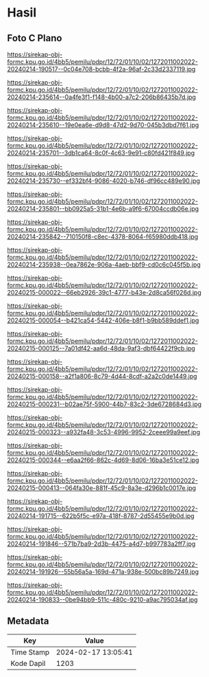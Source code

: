 # Hasil

## Foto C Plano

https://sirekap-obj-formc.kpu.go.id/4bb5/pemilu/pdpr/12/72/01/10/02/1272011002022-20240214-190517--0c04e708-bcbb-4f2a-96af-2c33d2337119.jpg

https://sirekap-obj-formc.kpu.go.id/4bb5/pemilu/pdpr/12/72/01/10/02/1272011002022-20240214-235614--0a4fe3f1-f148-4b00-a7c2-206b86435b7d.jpg

https://sirekap-obj-formc.kpu.go.id/4bb5/pemilu/pdpr/12/72/01/10/02/1272011002022-20240214-235610--19e0ea6e-d9d8-47d2-9d70-045b3dbd7f61.jpg

https://sirekap-obj-formc.kpu.go.id/4bb5/pemilu/pdpr/12/72/01/10/02/1272011002022-20240214-235701--3db1ca64-8c0f-4c63-9e91-c80fd421f849.jpg

https://sirekap-obj-formc.kpu.go.id/4bb5/pemilu/pdpr/12/72/01/10/02/1272011002022-20240214-235730--ef332bf4-9086-4020-b746-df96cc489e90.jpg

https://sirekap-obj-formc.kpu.go.id/4bb5/pemilu/pdpr/12/72/01/10/02/1272011002022-20240214-235801--bb0925a5-31b1-4e6b-a9f6-67004ccdb06e.jpg

https://sirekap-obj-formc.kpu.go.id/4bb5/pemilu/pdpr/12/72/01/10/02/1272011002022-20240214-235842--710150f8-c8ec-4378-8064-f65980ddb418.jpg

https://sirekap-obj-formc.kpu.go.id/4bb5/pemilu/pdpr/12/72/01/10/02/1272011002022-20240214-235938--0ea7862e-906a-4aeb-bbf9-cd0c6c045f5b.jpg

https://sirekap-obj-formc.kpu.go.id/4bb5/pemilu/pdpr/12/72/01/10/02/1272011002022-20240215-000022--66eb2926-39c1-4777-b43e-2d8ca56f026d.jpg

https://sirekap-obj-formc.kpu.go.id/4bb5/pemilu/pdpr/12/72/01/10/02/1272011002022-20240215-000054--b421ca54-5442-406e-b8f1-b9bb589ddef1.jpg

https://sirekap-obj-formc.kpu.go.id/4bb5/pemilu/pdpr/12/72/01/10/02/1272011002022-20240215-000125--7a01df42-aa6d-48da-9af3-dbf64422f9cb.jpg

https://sirekap-obj-formc.kpu.go.id/4bb5/pemilu/pdpr/12/72/01/10/02/1272011002022-20240215-000158--a2f1a806-8c79-4d44-8cdf-a2a2c0de1449.jpg

https://sirekap-obj-formc.kpu.go.id/4bb5/pemilu/pdpr/12/72/01/10/02/1272011002022-20240215-000231--b02ae75f-5900-44b7-83c2-3de6728684d3.jpg

https://sirekap-obj-formc.kpu.go.id/4bb5/pemilu/pdpr/12/72/01/10/02/1272011002022-20240215-000323--a932fa48-3c53-4996-9952-2ceee99a9eef.jpg

https://sirekap-obj-formc.kpu.go.id/4bb5/pemilu/pdpr/12/72/01/10/02/1272011002022-20240215-000344--e6aa2f66-862c-4d69-8d06-16ba3e51ce12.jpg

https://sirekap-obj-formc.kpu.go.id/4bb5/pemilu/pdpr/12/72/01/10/02/1272011002022-20240215-000413--064fa30e-881f-45c9-8a3e-d296b1c0017e.jpg

https://sirekap-obj-formc.kpu.go.id/4bb5/pemilu/pdpr/12/72/01/10/02/1272011002022-20240214-191715--622b5f5c-e97a-418f-8787-2d55455e9b0d.jpg

https://sirekap-obj-formc.kpu.go.id/4bb5/pemilu/pdpr/12/72/01/10/02/1272011002022-20240214-191846--571b7ba9-2d3b-4475-a4d7-b997783a2ff7.jpg

https://sirekap-obj-formc.kpu.go.id/4bb5/pemilu/pdpr/12/72/01/10/02/1272011002022-20240214-191926--55b56a5a-169d-471a-938e-500bc89b7249.jpg

https://sirekap-obj-formc.kpu.go.id/4bb5/pemilu/pdpr/12/72/01/10/02/1272011002022-20240214-190833--0be94bb9-511c-480c-9210-a9ac795034af.jpg


## Metadata

| Key        | Value               |
| ---------- | ------------------- |
| Time Stamp | 2024-02-17 13:05:41 |
| Kode Dapil | 1203                |



